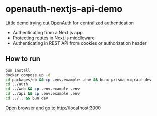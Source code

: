 # openauth-nextjs-api-demo

Little demo trying out [OpenAuth](https://openauth.js.org/) for centralized authentication

- Authenticating from a Next.js app
- Protecting routes in Next.js middleware
- Authenticating in REST API from cookies or authorization header

## How to run

```bash
bun install
docker compose up -d
cd packages/db && cp .env.example .env && bunx prisma migrate dev
cd ../auth
cd ../web && cp .env.example .env
cd ../api && cp .env.example .env
cd ../.. && bun dev
```

Open browser and go to http://localhost:3000
